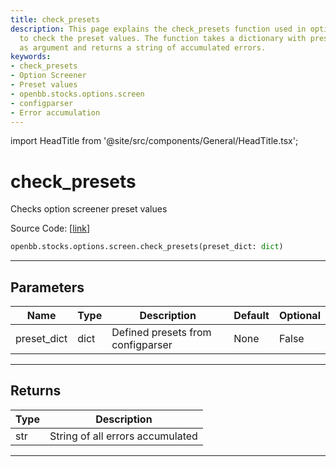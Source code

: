 ```yaml
---
title: check_presets
description: This page explains the check_presets function used in option screener
  to check the preset values. The function takes a dictionary with presets from configparser
  as argument and returns a string of accumulated errors.
keywords:
- check_presets
- Option Screener
- Preset values
- openbb.stocks.options.screen
- configparser
- Error accumulation
---
```


import HeadTitle from '@site/src/components/General/HeadTitle.tsx';

<HeadTitle title="check_presets - Screen - Options - Stocks - Reference | OpenBB SDK Docs" />

# check_presets

Checks option screener preset values

Source Code: [[link](https://github.com/OpenBB-finance/OpenBBTerminal/tree/main/openbb_terminal/stocks/options/screen/syncretism_model.py#L251)]

```python
openbb.stocks.options.screen.check_presets(preset_dict: dict)
```

---

## Parameters

| Name | Type | Description | Default | Optional |
| ---- | ---- | ----------- | ------- | -------- |
| preset_dict | dict | Defined presets from configparser | None | False |


---

## Returns

| Type | Description |
| ---- | ----------- |
| str | String of all errors accumulated |
---
